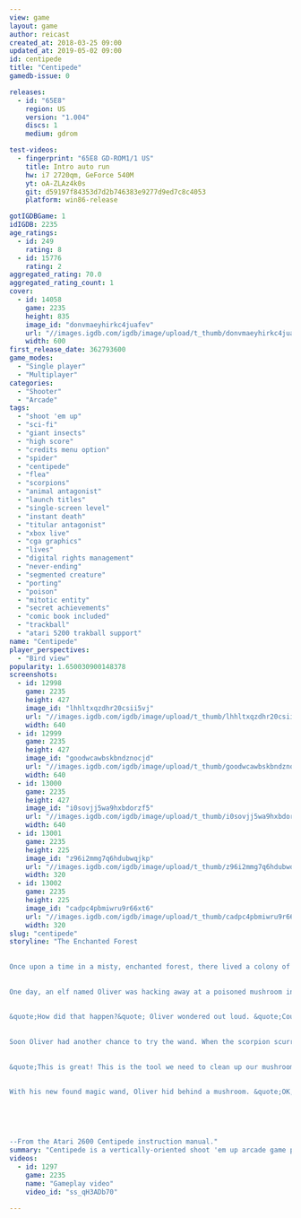 ```yaml
---
view: game
layout: game
author: reicast
created_at: 2018-03-25 09:00
updated_at: 2019-05-02 09:00
id: centipede
title: "Centipede"
gamedb-issue: 0

releases:
  - id: "65E8"
    region: US
    version: "1.004"
    discs: 1
    medium: gdrom

test-videos:
  - fingerprint: "65E8 GD-ROM1/1 US"
    title: Intro auto run
    hw: i7 2720qm, GeForce 540M
    yt: oA-ZLAz4k0s
    git: d59197f84353d7d2b746383e9277d9ed7c8c4053
    platform: win86-release

gotIGDBGame: 1
idIGDB: 2235
age_ratings:
  - id: 249
    rating: 8
  - id: 15776
    rating: 2
aggregated_rating: 70.0
aggregated_rating_count: 1
cover:
  - id: 14058
    game: 2235
    height: 835
    image_id: "donvmaeyhirkc4juafev"
    url: "//images.igdb.com/igdb/image/upload/t_thumb/donvmaeyhirkc4juafev.jpg"
    width: 600
first_release_date: 362793600
game_modes:
  - "Single player"
  - "Multiplayer"
categories:
  - "Shooter"
  - "Arcade"
tags:
  - "shoot 'em up"
  - "sci-fi"
  - "giant insects"
  - "high score"
  - "credits menu option"
  - "spider"
  - "centipede"
  - "flea"
  - "scorpions"
  - "animal antagonist"
  - "launch titles"
  - "single-screen level"
  - "instant death"
  - "titular antagonist"
  - "xbox live"
  - "cga graphics"
  - "lives"
  - "digital rights management"
  - "never-ending"
  - "segmented creature"
  - "porting"
  - "poison"
  - "mitotic entity"
  - "secret achievements"
  - "comic book included"
  - "trackball"
  - "atari 5200 trakball support"
name: "Centipede"
player_perspectives:
  - "Bird view"
popularity: 1.650030900148378
screenshots:
  - id: 12998
    game: 2235
    height: 427
    image_id: "lhhltxqzdhr20csii5vj"
    url: "//images.igdb.com/igdb/image/upload/t_thumb/lhhltxqzdhr20csii5vj.jpg"
    width: 640
  - id: 12999
    game: 2235
    height: 427
    image_id: "goodwcawbskbndznocjd"
    url: "//images.igdb.com/igdb/image/upload/t_thumb/goodwcawbskbndznocjd.jpg"
    width: 640
  - id: 13000
    game: 2235
    height: 427
    image_id: "i0sovjj5wa9hxbdorzf5"
    url: "//images.igdb.com/igdb/image/upload/t_thumb/i0sovjj5wa9hxbdorzf5.jpg"
    width: 640
  - id: 13001
    game: 2235
    height: 225
    image_id: "z96i2mmg7q6hdubwqjkp"
    url: "//images.igdb.com/igdb/image/upload/t_thumb/z96i2mmg7q6hdubwqjkp.jpg"
    width: 320
  - id: 13002
    game: 2235
    height: 225
    image_id: "cadpc4pbmiwru9r66xt6"
    url: "//images.igdb.com/igdb/image/upload/t_thumb/cadpc4pbmiwru9r66xt6.jpg"
    width: 320
slug: "centipede"
storyline: "The Enchanted Forest 
 
 
Once upon a time in a misty, enchanted forest, there lived a colony of good elves. These elves had a major problem, though. Their prized mushroom garden was infested with pests--a giant Centipede, a poison-spreading scorpion, a mischief-making spider, and a pesky flea. The good elves tried everything they could to rid their garden of these bugs. But nothing worked. 
 
 
One day, an elf named Oliver was hacking away at a poisoned mushroom in the garden. Suddenly, he saw an unusual stick gleaming in the dirt. Just as Oliver picked up the stick, a spider jumped out from behind a mushroom and rushed at him. When Oliver waved his hands wildly to try to scare the spider away, sparks flew from his stick and the spider disappeared! 
 
 
&quote;How did that happen?&quote; Oliver wondered out loud. &quote;Could this be a magic wand?&quote; 
 
 
Soon Oliver had another chance to try the wand. When the scorpion scurried across a row of mushroom, poisoning every mushroom it touched, Oliver pointed the wand at the scorpion and shouted, &quote;Be gone!&quote; Instantly, the scorpion disappeared and the poisoned mushrooms were transformed back into normal mushrooms. 
 
 
&quote;This is great! This is the tool we need to clean up our mushroom garden&quote; Oliver shouted ecstatically. 
 
 
With his new found magic wand, Oliver hid behind a mushroom. &quote;OK, you great big Centipede,&quote; he said. &quote;Come out wherever you are. I'm ready for you now!&quote; 
 
 
 
 
 
--From the Atari 2600 Centipede instruction manual."
summary: "Centipede is a vertically-oriented shoot 'em up arcade game produced by Atari, Inc. in 1980. The game was designed by Ed Logg along with Dona Bailey, one of the few female game programmers in the industry at this time. It was also the first arcade coin-operated game to have a significant female player base. The player defends against swarms of insects, completing a round after eliminating the centipede that winds down the playing field."
videos:
  - id: 1297
    game: 2235
    name: "Gameplay video"
    video_id: "ss_qH3ADb70"

---
```

